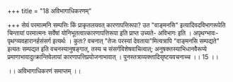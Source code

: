 +++
title = "18 अविभागाधिकरणम्"

+++
सेयं परमात्मनि सम्पत्तिः किं प्राकृतलयवत् कारणापत्तिरूपा? उत "वाङ्मनसि" इत्यादिवदविभागरूपेति चिन्तायां परमात्मनः सर्वेषां योनिभूतत्वात्कारणापत्तिरूपा इति प्राप्त उच्यते- अविभागः इति । अपृथग्भावः- पृथग्व्यवहारानर्हसंसर्ग इत्यर्थः । कुतः? वचनात् "तेजः परस्यां देवताया"मित्यत्रापि "वाङ्मनसि सम्पद्यते" इत्यतः सम्पद्यत इति वचनस्यानुषङ्गात्, तस्य च संसर्गविशेषवाचित्वात्; अनुषक्त्तस्याभिधानवैरूप्ये प्रमाणाभावादुत्क्रान्तिवेलायां कारणापत्तिप्रयोजनाभावात् । पुनस्तत्राव्यक्त्तादिसृष्टयवचनाच्च ।। 15 ।।

।। अविभागाधिकरणं समाप्तम् ।।
